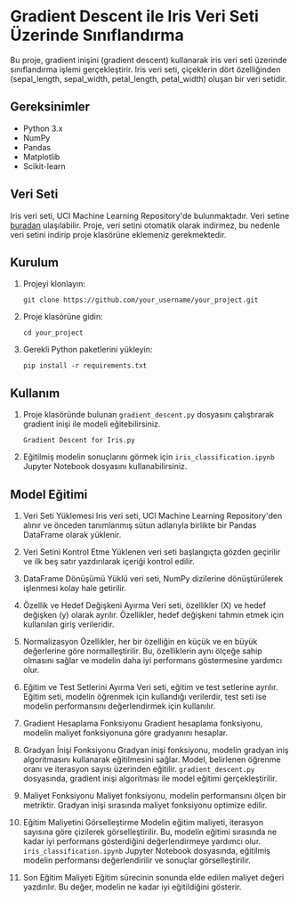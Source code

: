 # Gradient Descent ile Iris Veri Seti Üzerinde Sınıflandırma

Bu proje, gradient inişini (gradient descent) kullanarak iris veri seti üzerinde sınıflandırma işlemi gerçekleştirir. Iris veri seti, çiçeklerin dört özelliğinden (sepal_length, sepal_width, petal_length, petal_width) oluşan bir veri setidir. 

## Gereksinimler

- Python 3.x
- NumPy
- Pandas
- Matplotlib
- Scikit-learn

## Veri Seti

Iris veri seti, UCI Machine Learning Repository'de bulunmaktadır. Veri setine [buradan](https://archive.ics.uci.edu/ml/machine-learning-databases/iris/iris.data) ulaşılabilir. Proje, veri setini otomatik olarak indirmez, bu nedenle veri setini indirip proje klasörüne eklemeniz gerekmektedir.

## Kurulum

1. Projeyi klonlayın:

    ```
    git clone https://github.com/your_username/your_project.git
    ```

2. Proje klasörüne gidin:

    ```
    cd your_project
    ```

3. Gerekli Python paketlerini yükleyin:

    ```
    pip install -r requirements.txt
    ```

## Kullanım

1. Proje klasöründe bulunan `gradient_descent.py` dosyasını çalıştırarak gradient inişi ile modeli eğitebilirsiniz.

    ```
    Gradient Descent for Iris.py
    ```

2. Eğitilmiş modelin sonuçlarını görmek için `iris_classification.ipynb` Jupyter Notebook dosyasını kullanabilirsiniz.

## Model Eğitimi


1. Veri Seti Yüklemesi
Iris veri seti, UCI Machine Learning Repository'den alınır ve önceden tanımlanmış sütun adlarıyla birlikte bir Pandas DataFrame olarak yüklenir.

2. Veri Setini Kontrol Etme
Yüklenen veri seti başlangıçta gözden geçirilir ve ilk beş satır yazdırılarak içeriği kontrol edilir.

3. DataFrame Dönüşümü
Yüklü veri seti, NumPy dizilerine dönüştürülerek işlenmesi kolay hale getirilir.

4. Özellik ve Hedef Değişkeni Ayırma
Veri seti, özellikler (X) ve hedef değişken (y) olarak ayrılır. Özellikler, hedef değişkeni tahmin etmek için kullanılan giriş verileridir.

5. Normalizasyon
Özellikler, her bir özelliğin en küçük ve en büyük değerlerine göre normalleştirilir. Bu, özelliklerin aynı ölçeğe sahip olmasını sağlar ve modelin daha iyi performans göstermesine yardımcı olur.

6. Eğitim ve Test Setlerini Ayırma
Veri seti, eğitim ve test setlerine ayrılır. Eğitim seti, modelin öğrenmek için kullandığı verilerdir, test seti ise modelin performansını değerlendirmek için kullanılır.

7. Gradient Hesaplama Fonksiyonu
Gradient hesaplama fonksiyonu, modelin maliyet fonksiyonuna göre gradyanını hesaplar.

8. Gradyan İnişi Fonksiyonu
Gradyan inişi fonksiyonu, modelin gradyan iniş algoritmasını kullanarak eğitilmesini sağlar. Model, belirlenen öğrenme oranı ve iterasyon sayısı üzerinden eğitilir.
 `gradient_descent.py` dosyasında, gradient inişi algoritması ile model eğitimi gerçekleştirilir.

9. Maliyet Fonksiyonu
Maliyet fonksiyonu, modelin performansını ölçen bir metriktir. Gradyan inişi sırasında maliyet fonksiyonu optimize edilir.

10. Eğitim Maliyetini Görselleştirme
    Modelin eğitim maliyeti, iterasyon sayısına göre çizilerek görselleştirilir. Bu, modelin eğitimi sırasında ne kadar iyi performans gösterdiğini değerlendirmeye yardımcı olur.
 `iris_classification.ipynb` Jupyter Notebook dosyasında, eğitilmiş modelin performansı değerlendirilir ve sonuçlar görselleştirilir.

11. Son Eğitim Maliyeti
Eğitim sürecinin sonunda elde edilen maliyet değeri yazdırılır. Bu değer, modelin ne kadar iyi eğitildiğini gösterir.

